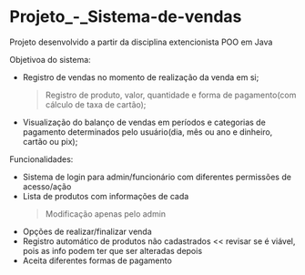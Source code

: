 # Projeto_-_Sistema-de-vendas

Projeto desenvolvido a partir da disciplina extencionista POO em Java

Objetivoa do sistema:
  - Registro de vendas no momento de realização da venda em si;
    > Registro de produto, valor, quantidade e forma de pagamento(com cálculo de taxa de cartão);
  - Visualização do balanço de vendas em períodos e categorias de pagamento determinados pelo usuário(dia, mês ou ano e dinheiro, cartão ou pix);

Funcionalidades:
  - Sistema de login para admin/funcionário com diferentes permissões de acesso/ação
  - Lista de produtos com informações de cada
    > Modificação apenas pelo admin
  - Opções de realizar/finalizar venda
  - Registro automático de produtos não cadastrados << revisar se é viável, pois as info podem ter que ser alteradas depois
  - Aceita diferentes formas de pagamento
